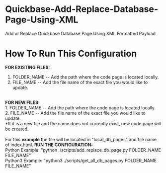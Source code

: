 # Quickbase-Add-Replace-Database-Page-Using-XML
Add or Replace Quickbase Database Page Using XML Formatted Payload 

# How To Run This Configuration
<b>FOR EXISTING FILES:</b><br>
1. FOLDER_NAME -- Add the path where the code page is located locally.<br>
2. FILE_NAME -- Add the file name of the exact file you would like to update.<br>
<br>
<b>FOR NEW FILES:</b><br>
1. FOLDER_NAME -- Add the path where the code page is located locally.<br>
2. FILE_NAME -- Add the file name of the exact file you would like to update.<br>
*If it is a new file and the name does not currently exist, new code page will be created.<br>
<br>
For this <b>example</b> the file will be located in "local_db_pages" and file name of index.html.
<b>RUN THE CONFIGURATION:</b><br>
Python Example: "python ./scripts/add_replace_db_page.py FOLDER_NAME FILE_NAME"<br>
Python3 Example: "python3 ./scripts/get_all_db_pages.py FOLDER_NAME FILE_NAME"
